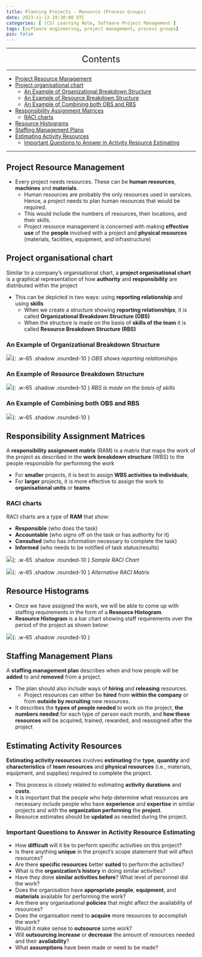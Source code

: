 ```yaml
---
title: Planning Projects - Resource (Process Groups)
date: 2023-11-13 19:30:00 UTC
categories: [ (CS) Learning Note, Software Project Management ]
tags: [software engineering, project management, process groups]
pin: false
---
```


---
<center><font size='5'> Contents </font></center>

---

<!-- TOC -->
  * [Project Resource Management](#project-resource-management)
  * [Project organisational chart](#project-organisational-chart)
    * [An Example of Organizational Breakdown Structure](#an-example-of-organizational-breakdown-structure)
    * [An Example of Resource Breakdown Structure](#an-example-of-resource-breakdown-structure)
    * [An Example of Combining both OBS and RBS](#an-example-of-combining-both-obs-and-rbs)
  * [Responsibility Assignment Matrices](#responsibility-assignment-matrices)
    * [RACI charts](#raci-charts)
  * [Resource Histograms](#resource-histograms)
  * [Staffing Management Plans](#staffing-management-plans)
  * [Estimating Activity Resources](#estimating-activity-resources)
    * [Important Questions to Answer in Activity Resource Estimating](#important-questions-to-answer-in-activity-resource-estimating)
<!-- TOC -->

---

## Project Resource Management

- Every project needs resources. These can be **human resources**, **machines** and **materials**.
  - Human resources are probably the only resources used in services. Hence, a project needs to plan human resources that would be required.
  - This would include the numbers of resources, their locations, and their skills.
  - Project resource management is concerned with making **effective use** of the **people** involved with a project and **physical resources** (materials, facilities, equipment, and infrastructure)

## Project organisational chart

Similar to a company’s organisational chart, a **project organisational chart** is a graphical representation of how **authority** and **responsibility** are distributed within the project
- This can be depicted in two ways: using **reporting relationship** and using **skills**
  - When we create a structure showing **reporting relationships**, it is called **Organizational Breakdown Structure (OBS)**
  - When the structure is made on the basis of **skills of the team** it is called **Resource Breakdown Structure (RBS)**

### An Example of Organizational Breakdown Structure

![](https://i.postimg.cc/BbdXg4kG/ppr1.png){: .w-65 .shadow .rounded-10 }
_OBS shows reporting relationships_

### An Example of Resource Breakdown Structure

![](https://i.postimg.cc/TPC1srF0/ppr2.png){: .w-65 .shadow .rounded-10 }
_RBS is made on the basis of skills_

### An Example of Combining both OBS and RBS

![](https://i.postimg.cc/6pQCppKM/ppr3.png){: .w-65 .shadow .rounded-10 }

## Responsibility Assignment Matrices

A **responsibility assignment matrix** (RAM) is a matrix that maps the work of the project as described in the **work breakdown structure** (WBS) to the people responsible for performing the work
- For **smaller** projects, it is best to assign **WBS activities to individuals**;
- For **larger** projects, it is more effective to assign the work to **organisational units** or **teams**

### RACI charts

RACI charts are a type of **RAM** that show:
- **Responsible** (who does the task)
- **Accountable** (who signs off on the task or has authority for it)
- **Consulted** (who has information necessary to complete the task)
- **Informed** (who needs to be notified of task status/results)

![](https://i.postimg.cc/T3SQ8DbV/ppr5.png){: .w-65 .shadow .rounded-10 }
_Sample RACI Chart_

![](https://i.postimg.cc/q74SRFQJ/ppr6.png){: .w-65 .shadow .rounded-10 }
_Alternative RACI Matrix_

## Resource Histograms

- Once we have assigned the work, we will be able to come up with staffing requirements in the form of a **Resource Histogram**.
- **Resource Histogram** is a bar chart showing staff requirements over the period of the project as shown
  below:

![](https://i.postimg.cc/SRPjQCh4/ppr7.png){: .w-65 .shadow .rounded-10 }

## Staffing Management Plans

A **staffing management plan** describes when and how people will be **added** to and **removed** from a project.
- The plan should also include ways of **hiring** and **releasing** resources.
  - Project resources can either be **hired** from **within the company** or from **outside by recruiting** new resources.
- It describes the **types of people needed** to work on the project, **the numbers needed** for each type of person each month, and **how these resources** will be acquired, trained, rewarded, and reassigned after the project

## Estimating Activity Resources

**Estimating activity resources** involves **estimating** the **type**, **quantity** and **characteristics** of **team resources** and **physical resources** (i.e., materials, equipment, and supplies) required to complete the project.
- This process is closely related to estimating **activity durations** and **costs**.
- It is important that the people who help determine what resources are necessary include people who have **experience** and **expertise** in similar projects and with the **organization performing** the **project**.
- Resource estimates should be **updated** as needed during the project.

### Important Questions to Answer in Activity Resource Estimating

- How **difficult** will it be to perform specific activities on this project?
- Is there anything **unique** in the project’s scope statement that will affect resources?
- Are there **specific resources** better **suited** to perform the activities?
- What is the **organization’s history** in doing similar activities?
- Have they done **similar activities before**? What level of personnel did the work?
- Does the organisation have **appropriate people**, **equipment**, and **materials** available for performing the work?
- Are there any organisational **policies** that might affect the availability of resources?
- Does the organisation need to **acquire** more resources to accomplish the work?
- Would it make sense to **outsource** some work?
- Will **outsourcing increase** or **decrease** the amount of resources needed and their **availability**?
- What **assumptions** have been made or need to be made?
